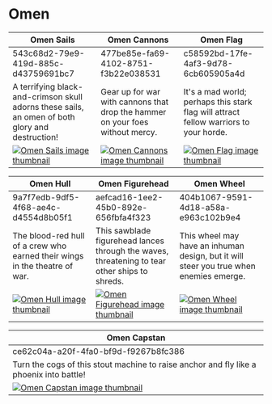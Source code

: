 # Omen

| Omen Sails | Omen Cannons | Omen Flag |
| ---------- | ------------ | --------- |
| 543c68d2-79e9-419d-885c-d43759691bc7 | 477be85e-fa69-4102-8751-f3b22e038531 | c58592bd-17fe-4af3-9d78-6cb605905a4d |
| A terrifying black-and-crimson skull adorns these sails, an omen of both glory and destruction! | Gear up for war with cannons that drop the hammer on your foes without mercy. | It's a mad world; perhaps this stark flag will attract fellow warriors to your horde. |
| [![Omen Sails image thumbnail](https://seaofthieves.wiki.gg/images/d/d3/Omen_Sails.png)](https://seaofthieves.wiki.gg/wiki/Omen_Sails) | [![Omen Cannons image thumbnail](https://seaofthieves.wiki.gg/images/6/6d/Omen_Cannons.png)](https://seaofthieves.wiki.gg/wiki/Omen_Cannons) | [![Omen Flag image thumbnail](https://seaofthieves.wiki.gg/images/5/5a/Omen_Flag.png)](https://seaofthieves.wiki.gg/wiki/Omen_Flag) |

| Omen Hull | Omen Figurehead | Omen Wheel |
| --------- | --------------- | ---------- |
| 9a7f7edb-9df5-4f68-ae4c-d4554d8b05f1 | aefcad16-1ee2-45b0-892e-656fbfa4f323 | 404b1067-9591-4d18-a58a-e963c102b9e4 |
| The blood-red hull of a crew who earned their wings in the theatre of war. | This sawblade figurehead lances through the waves, threatening to tear other ships to shreds. | This wheel may have an inhuman design, but it will steer you true when enemies emerge. |
| [![Omen Hull image thumbnail](https://seaofthieves.wiki.gg/images/6/60/Omen_Hull.png)](https://seaofthieves.wiki.gg/wiki/Omen_Hull) | [![Omen Figurehead image thumbnail](https://seaofthieves.wiki.gg/images/7/70/Omen_Figurehead.png)](https://seaofthieves.wiki.gg/wiki/Omen_Figurehead) | [![Omen Wheel image thumbnail](https://seaofthieves.wiki.gg/images/1/18/Omen_Wheel.png)](https://seaofthieves.wiki.gg/wiki/Omen_Wheel) |

| Omen Capstan |
| ------------ |
| ce62c04a-a20f-4fa0-bf9d-f9267b8fc386 |
| Turn the cogs of this stout machine to raise anchor and fly like a phoenix into battle! |
| [![Omen Capstan image thumbnail](https://seaofthieves.wiki.gg/images/e/e5/Omen_Capstan.png)](https://seaofthieves.wiki.gg/wiki/Omen_Capstan) |
